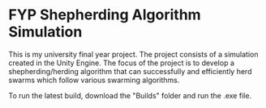 # FYP Shepherding Algorithm Simulation

This is my university final year project.
The project consists of a simulation created in the Unity Engine. The focus of the project is to develop a shepherding/herding algorithm that can successfully and efficiently herd swarms which follow various swarming algorithms.

To run the latest build, download the "Builds" folder and run the .exe file.
